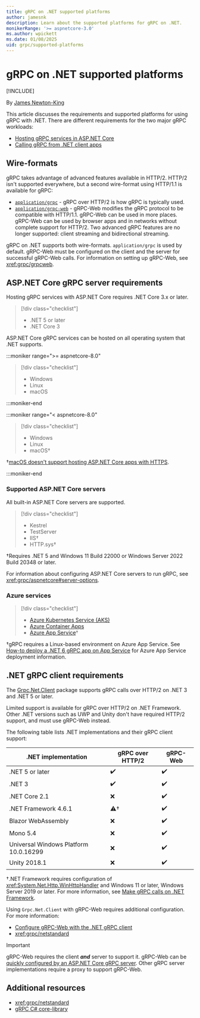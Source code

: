 ```yaml
---
title: gRPC on .NET supported platforms
author: jamesnk
description: Learn about the supported platforms for gRPC on .NET.
monikerRange: '>= aspnetcore-3.0'
ms.author: wpickett
ms.date: 01/08/2025
uid: grpc/supported-platforms
---
```

# gRPC on .NET supported platforms

[!INCLUDE[](~/includes/not-latest-version.md)]

By [James Newton-King](https://twitter.com/jamesnk)

This article discusses the requirements and supported platforms for using gRPC with .NET. There are different requirements for the two major gRPC workloads:

* [Hosting gRPC services in ASP.NET Core](#aspnet-core-grpc-server-requirements)
* [Calling gRPC from .NET client apps](#net-grpc-client-requirements)

## Wire-formats

gRPC takes advantage of advanced features available in HTTP/2. HTTP/2 isn't supported everywhere, but a second wire-format using HTTP/1.1 is available for gRPC:

* [`application/grpc`](https://github.com/grpc/grpc/blob/master/doc/PROTOCOL-HTTP2.md) - gRPC over HTTP/2 is how gRPC is typically used.
* [`application/grpc-web`](https://github.com/grpc/grpc/blob/master/doc/PROTOCOL-WEB.md) - gRPC-Web modifies the gRPC protocol to be compatible with HTTP/1.1. gRPC-Web can be used in more places. gRPC-Web can be used by browser apps and in networks without complete support for HTTP/2. Two advanced gRPC features are no longer supported: client streaming and bidirectional streaming.

gRPC on .NET supports both wire-formats. `application/grpc` is used by default. gRPC-Web must be configured on the client and the server for successful gRPC-Web calls. For information on setting up gRPC-Web, see <xref:grpc/grpcweb>.

## ASP.NET Core gRPC server requirements

Hosting gRPC services with ASP.NET Core requires .NET Core 3.x or later.

> [!div class="checklist"]
>
> * .NET 5 or later
> * .NET Core 3

ASP.NET Core gRPC services can be hosted on all operating system that .NET supports.

:::moniker range=">= aspnetcore-8.0"

> [!div class="checklist"]
>
> * Windows
> * Linux
> * macOS

:::moniker-end

:::moniker range="< aspnetcore-8.0"

> [!div class="checklist"]
>
> * Windows
> * Linux
> * macOS&dagger;

&dagger;[macOS doesn't support hosting ASP.NET Core apps with HTTPS](xref:grpc/troubleshoot#unable-to-start-aspnet-core-grpc-app-on-macos).

:::moniker-end

### Supported ASP.NET Core servers

All built-in ASP.NET Core servers are supported.

> [!div class="checklist"]
>
> * Kestrel
> * TestServer
> * IIS&dagger;
> * HTTP.sys&dagger;

&dagger;Requires .NET 5 and Windows 11 Build 22000 or Windows Server 2022 Build 20348 or later.

For information about configuring ASP.NET Core servers to run gRPC, see <xref:grpc/aspnetcore#server-options>.

### Azure services

> [!div class="checklist"]
>
> * [Azure Kubernetes Service (AKS)](https://azure.microsoft.com/services/kubernetes-service/)
> * [Azure Container Apps](https://azure.microsoft.com/services/container-apps/)
> * [Azure App Service](https://azure.microsoft.com/services/app-service/)&dagger;

&dagger;gRPC requires a Linux-based environment on Azure App Service. See [How-to deploy a .NET 6 gRPC app on App Service](https://github.com/Azure/app-service-linux-docs/blob/master/HowTo/gRPC/Linux/.NET/use_gRPC_with_dotnet.md) for Azure App Service deployment information.

## .NET gRPC client requirements

The [Grpc.Net.Client](https://www.nuget.org/packages/Grpc.Net.Client/) package supports gRPC calls over HTTP/2 on .NET 3 and .NET 5 or later.

Limited support is available for gRPC over HTTP/2 on .NET Framework. Other .NET versions such as UWP and Unity don't have required HTTP/2 support, and must use gRPC-Web instead.

The following table lists .NET implementations and their gRPC client support:

| .NET implementation                          | gRPC over HTTP/2   | gRPC-Web   |
|----------------------------------------------|--------------------|------------|
| .NET 5 or later                              | ✔️                | ✔️         |
| .NET 3                                  | ✔️                | ✔️         |
| .NET Core 2.1                                | ❌                | ✔️         |
| .NET Framework 4.6.1                         | ⚠️&dagger;        | ✔️         |
| Blazor WebAssembly                           | ❌                | ✔️         |
| Mono 5.4                                     | ❌                | ✔️         |
| Universal Windows Platform 10.0.16299        | ❌                | ✔️         |
| Unity 2018.1                                 | ❌                | ✔️         |

&dagger;.NET Framework requires configuration of <xref:System.Net.Http.WinHttpHandler> and Windows 11 or later, Windows Server 2019 or later. For more information, see [Make gRPC calls on .NET Framework](xref:grpc/netstandard#net-framework).

Using `Grpc.Net.Client` with gRPC-Web requires additional configuration. For more information:

* [Configure gRPC-Web with the .NET gRPC client](xref:grpc/grpcweb#configure-grpc-web-with-the-net-grpc-client)
* <xref:grpc/netstandard>

> [!IMPORTANT]
> gRPC-Web requires the client ***and*** server to support it. gRPC-Web can be [quickly configured by an ASP.NET Core gRPC server](xref:grpc/grpcweb#configure-grpc-web-in-aspnet-core). Other gRPC server implementations require a proxy to support gRPC-Web.

## Additional resources

* <xref:grpc/netstandard>
* [gRPC C# core-library](https://grpc.io/docs/languages/csharp/quickstart/)
